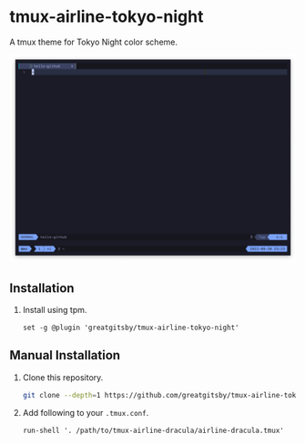 # tmux-airline-tokyo-night

A tmux theme for Tokyo Night color scheme.

![Screenshot](/screenshot.png)

## Installation

1. Install using tpm.

    ```tmux
    set -g @plugin 'greatgitsby/tmux-airline-tokyo-night'
    ```

## Manual Installation

1. Clone this repository.

    ```sh
    git clone --depth=1 https://github.com/greatgitsby/tmux-airline-tokyo-night.git
    ```

1. Add following to your `.tmux.conf`.

    ```tmux
    run-shell '. /path/to/tmux-airline-dracula/airline-dracula.tmux'
    ```

